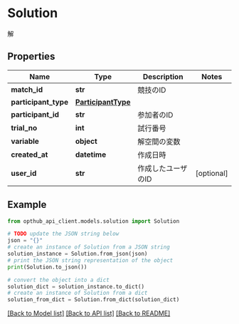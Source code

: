 # Solution

解

## Properties

Name | Type | Description | Notes
------------ | ------------- | ------------- | -------------
**match_id** | **str** | 競技のID | 
**participant_type** | [**ParticipantType**](ParticipantType.md) |  | 
**participant_id** | **str** | 参加者のID | 
**trial_no** | **int** | 試行番号 | 
**variable** | **object** | 解空間の変数 | 
**created_at** | **datetime** | 作成日時 | 
**user_id** | **str** | 作成したユーザのID | [optional] 

## Example

```python
from opthub_api_client.models.solution import Solution

# TODO update the JSON string below
json = "{}"
# create an instance of Solution from a JSON string
solution_instance = Solution.from_json(json)
# print the JSON string representation of the object
print(Solution.to_json())

# convert the object into a dict
solution_dict = solution_instance.to_dict()
# create an instance of Solution from a dict
solution_from_dict = Solution.from_dict(solution_dict)
```
[[Back to Model list]](../README.md#documentation-for-models) [[Back to API list]](../README.md#documentation-for-api-endpoints) [[Back to README]](../README.md)


